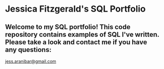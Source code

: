 # Jessica Fitzgerald's SQL Portfolio

## Welcome to my SQL portfolio! This code repository contains examples of SQL I've written. Please take a look and contact me if you have any questions:
jess.aranibar@gmail.com

